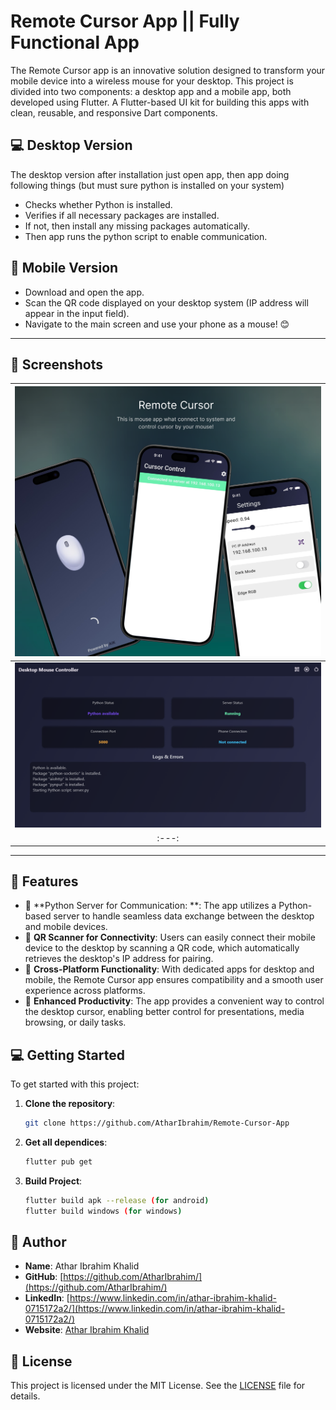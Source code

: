 # Remote Cursor App || Fully Functional App

The Remote Cursor app is an innovative solution designed to transform your mobile device into a wireless mouse for your desktop. This project is divided into two components: a desktop app and a mobile app, both developed using Flutter.
A Flutter-based UI kit for building this apps with clean, reusable, and responsive Dart components.
## 💻 Desktop Version
The desktop version after installation just open app, then app doing following things (but must sure python is installed on your system)
- Checks whether Python is installed.
- Verifies if all necessary packages are installed.
- If not, then install any missing packages automatically.
- Then app runs the python script to enable communication.

## 📱 Mobile Version
- Download and open the app.
- Scan the QR code displayed on your desktop system (IP address will appear in the input field).
- Navigate to the main screen and use your phone as a mouse! 😊



---

## 📸 Screenshots

| ![Icon](Screenshots/screenshot1.png) |
|:---:|
| ![Icon](Screenshots/Screenshot2.png) |
|:---:|

---

## 🚀 Features

- 🌟 **Python Server for Communication: **: The app utilizes a Python-based server to handle seamless data exchange between the desktop and mobile devices.
- 📱 **QR Scanner for Connectivity**: Users can easily connect their mobile device to the desktop by scanning a QR code, which automatically retrieves the desktop's IP address for pairing.
- 🧩 **Cross-Platform Functionality**: With dedicated apps for desktop and mobile, the Remote Cursor app ensures compatibility and a smooth user experience across platforms.
- 🎨 **Enhanced Productivity**: The app provides a convenient way to control the desktop cursor, enabling better control for presentations, media browsing, or daily tasks.




## 💻 Getting Started

To get started with this project:

1. **Clone the repository**:
   ```bash
   git clone https://github.com/AtharIbrahim/Remote-Cursor-App

2. **Get all dependices**:
   ```bash
   flutter pub get
   
3. **Build Project**:
   ```bash
   flutter build apk --release (for android)
   flutter build windows (for windows)
## 👤 Author

- **Name**: Athar Ibrahim Khalid
- **GitHub**: [https://github.com/AtharIbrahim/](https://github.com/AtharIbrahim/)
- **LinkedIn**: [https://www.linkedin.com/in/athar-ibrahim-khalid-0715172a2/](https://www.linkedin.com/in/athar-ibrahim-khalid-0715172a2/)
- **Website**: [Athar Ibrahim Khalid](https://atharibrahimkhalid.netlify.app/)


## 📝 License

This project is licensed under the MIT License. See the [LICENSE](LICENSE.txt) file for details.
